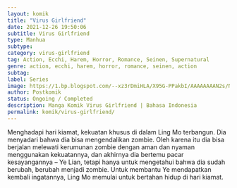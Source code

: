 ```yaml
---
layout: komik
title: "Virus Girlfriend"
date: 2021-12-26 19:50:06
subtitle: Virus Girlfriend
type: Manhua
subtype: 
category: virus-girlfriend
tag: Action, Ecchi, Harem, Horror, Romance, Seinen, Supernatural
genre: action, ecchi, harem, horror, romance, seinen, action
subtag: 
label: Series
image: https://1.bp.blogspot.com/--xz3rDmiHLA/X95G-PPakbI/AAAAAAAAN2s/Nj6id6FidBU6igik45EJ-Z_Q4-yqgX7FQCLcBGAsYHQ/s72-c/my-girlfriend-is-a-zombie-193x278.webp
author: Postkomik
status: Ongoing / Completed
description: Manga Komik Virus Girlfriend | Bahasa Indonesia
permalink: komik/virus-girlfriend/
---
```


Menghadapi hari kiamat, kekuatan khusus di dalam Ling Mo terbangun. Dia menyadari bahwa dia bisa mengendalikan zombie. Oleh karena itu dia bisa berjalan melewati kerumunan zombie dengan aman dan nyaman menggunakan kekuatannya, dan akhirnya dia bertemu pacar kesayangannya – Ye Lian, tetapi hanya untuk mengetahui bahwa dia sudah berubah, berubah menjadi zombie. Untuk membantu Ye mendapatkan kembali ingatannya, Ling Mo memulai untuk bertahan hidup di hari kiamat.
